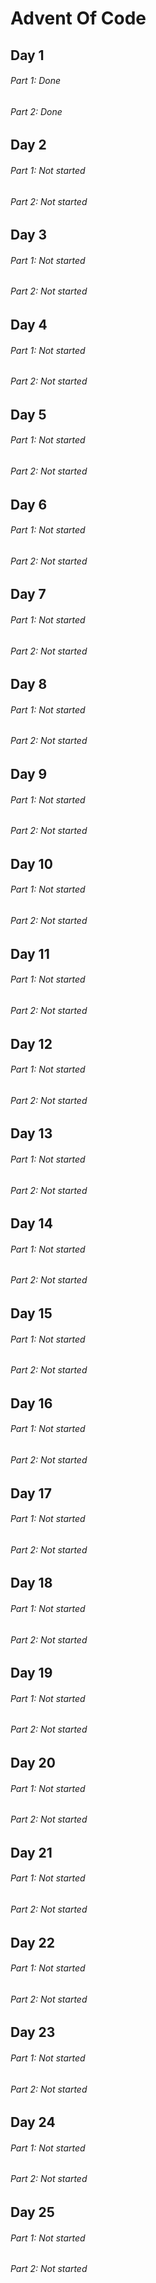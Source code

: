 # Advent Of Code
## Day 1
###### Part 1: Done
###### Part 2: Done
## Day 2
###### Part 1: Not started
###### Part 2: Not started
## Day 3
###### Part 1: Not started
###### Part 2: Not started
## Day 4
###### Part 1: Not started
###### Part 2: Not started
## Day 5
###### Part 1: Not started
###### Part 2: Not started
## Day 6
###### Part 1: Not started
###### Part 2: Not started
## Day 7
###### Part 1: Not started
###### Part 2: Not started
## Day 8
###### Part 1: Not started
###### Part 2: Not started
## Day 9
###### Part 1: Not started
###### Part 2: Not started
## Day 10
###### Part 1: Not started
###### Part 2: Not started
## Day 11
###### Part 1: Not started
###### Part 2: Not started
## Day 12
###### Part 1: Not started
###### Part 2: Not started
## Day 13
###### Part 1: Not started
###### Part 2: Not started
## Day 14
###### Part 1: Not started
###### Part 2: Not started
## Day 15
###### Part 1: Not started
###### Part 2: Not started
## Day 16
###### Part 1: Not started
###### Part 2: Not started
## Day 17
###### Part 1: Not started
###### Part 2: Not started
## Day 18
###### Part 1: Not started
###### Part 2: Not started
## Day 19
###### Part 1: Not started
###### Part 2: Not started
## Day 20
###### Part 1: Not started
###### Part 2: Not started
## Day 21
###### Part 1: Not started
###### Part 2: Not started
## Day 22
###### Part 1: Not started
###### Part 2: Not started
## Day 23
###### Part 1: Not started
###### Part 2: Not started
## Day 24
###### Part 1: Not started
###### Part 2: Not started
## Day 25
###### Part 1: Not started
###### Part 2: Not started
